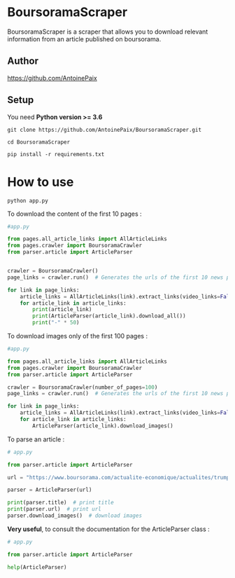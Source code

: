# BoursoramaScraper


BoursoramaScraper is a scraper that allows you to download relevant information from an article published on boursorama.

## Author

https://github.com/AntoinePaix

## Setup

You need **Python version >= 3.6**

```
git clone https://github.com/AntoinePaix/BoursoramaScraper.git

cd BoursoramaScraper

pip install -r requirements.txt
```

# How to use

```
python app.py
```

To download the content of the first 10 pages :

```python
#app.py

from pages.all_article_links import AllArticleLinks
from pages.crawler import BoursoramaCrawler
from parser.article import ArticleParser


crawler = BoursoramaCrawler()
page_links = crawler.run()  # Generates the urls of the first 10 news pages

for link in page_links:
    article_links = AllArticleLinks(link).extract_links(video_links=False)
    for article_link in article_links:
        print(article_link)
        print(ArticleParser(article_link).download_all())
        print("-" * 50)
```

To download images only of the first 100 pages :

```python
#app.py

from pages.all_article_links import AllArticleLinks
from pages.crawler import BoursoramaCrawler
from parser.article import ArticleParser

crawler = BoursoramaCrawler(number_of_pages=100)
page_links = crawler.run()  # Generates the urls of the first 10 news pages

for link in page_links:
    article_links = AllArticleLinks(link).extract_links(video_links=False)
    for article_link in article_links:
        ArticleParser(article_link).download_images()
```

To parse an article :

```python
# app.py

from parser.article import ArticleParser

url = "https://www.boursorama.com/actualite-economique/actualites/trump-minimise-la-menace-du-covid-19-et-l-hypothese-de-la-defaite-6759a52dc9f34afa7f065c0a0c5e689d"

parser = ArticleParser(url)

print(parser.title)  # print title
print(parser.url)  # print url
parser.download_images()  # download images
```

**Very useful**, to consult the documentation for the ArticleParser class :

```python
# app.py

from parser.article import ArticleParser

help(ArticleParser)
```
